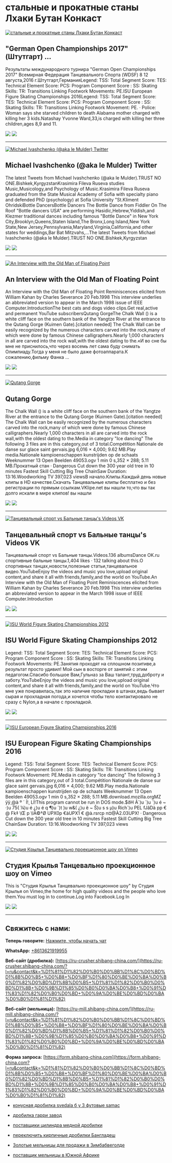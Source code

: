 # стальные и прокатные станы Лхаки Бутан Конкаст

<a href="https://swt.shibang-china.com/?l=ru&img&k=%D1%81%D1%82%D0%B0%D0%BB%D1%8C%D0%BD%D1%8B%D0%B5+%D0%B8+%D0%BF%D1%80%D0%BE%D0%BA%D0%B0%D1%82%D0%BD%D1%8B%D0%B5+%D1%81%D1%82%D0%B0%D0%BD%D1%8B+%D0%9B%D1%85%D0%B0%D0%BA%D0%B8+%D0%91%D1%83%D1%82%D0%B0%D0%BD+%D0%9A%D0%BE%D0%BD%D0%BA%D0%B0%D1%81%D1%82" target="_blank">![стальные и прокатные станы Лхаки Бутан Конкаст](http://static.shibang-china.com/all-800x300/812.jpg)</a>

## &quot;German Open Championships 2017&quot; (Штутгарт) …
Результаты международного турнира &quot;German Open Championships 2017&quot; Всемирная Федерация Танцевального Спорта (WDSF) 8 12 августа,2016 г.Штутгарт,ГерманияLegend: TSS: Total Segment Score: TES: Technical Element Score: PCS: Program Component Score : SS: Skating Skills: TR: Transitions Linking Footwork Movements: PE.ISU European Figure Skating Championships 2016Legend: TSS: Total Segment Score: TES: Technical Element Score: PCS: Program Component Score : SS: Skating Skills: TR: Transitions Linking Footwork Movement: PE.&nbsp;&#0183;&#32;Police: Woman says she starved children to death Alabama mother charged with killing her 3 kids.Natashay Yvonne Ward,33,is charged with killing her three children,ages 8,9 and 11.


<a href="https://whatsapp.shibangsoft.com/WhatsApp.php" target="_blank" title="WhatsApp">![](http://static.shibang-china.com/icon/whatsapp.png)</a> <a href="https://swt.shibang-china.com/?l=ru&icon&k=%D1%81%D1%82%D0%B0%D0%BB%D1%8C%D0%BD%D1%8B%D0%B5+%D0%B8+%D0%BF%D1%80%D0%BE%D0%BA%D0%B0%D1%82%D0%BD%D1%8B%D0%B5+%D1%81%D1%82%D0%B0%D0%BD%D1%8B+%D0%9B%D1%85%D0%B0%D0%BA%D0%B8+%D0%91%D1%83%D1%82%D0%B0%D0%BD+%D0%9A%D0%BE%D0%BD%D0%BA%D0%B0%D1%81%D1%82" target="_blank">![](http://static.shibang-china.com/icon/chat-ru.png)</a>

---

<a href="https://swt.shibang-china.com/?l=ru&img&k=%D1%81%D1%82%D0%B0%D0%BB%D1%8C%D0%BD%D1%8B%D0%B5+%D0%B8+%D0%BF%D1%80%D0%BE%D0%BA%D0%B0%D1%82%D0%BD%D1%8B%D0%B5+%D1%81%D1%82%D0%B0%D0%BD%D1%8B+%D0%9B%D1%85%D0%B0%D0%BA%D0%B8+%D0%91%D1%83%D1%82%D0%B0%D0%BD+%D0%9A%D0%BE%D0%BD%D0%BA%D0%B0%D1%81%D1%82" target="_blank">![Michael Ivashchenko (@aka le Mulder) Twitter](http://static.shibang-china.com/all-800x300/1176.jpg)</a>

## Michael Ivashchenko (@aka le Mulder) Twitter
The latest Tweets from Michael Ivashchenko (@aka le Mulder).TRUST NO ONE.Bishkek,KyrgyzstanKrasimira Fileva Ruseva studies Music,Musicology,and Psychology of Music.Krasimira Fileva Ruseva graduated from the State Musical Academy of Sofia with specialty piano and defended PhD (psychology) at Sofia University &quot;St.Kliment OhridskiBottle DancersBottle Dancers The Bottle Dance from Fiddler On The Roof &quot;Bottle dancers USA&quot; are performing Hasidic,Hebrew,Yiddish,and Klezmer traditional dances including famous &quot;Bottle Dance&quot; in New York City,Brooklyn,Queens,Staten Island,The Bronx,Long Island,New York State,New Jersey,Pennsylvania,Maryland,Virginia,California,and other states for weddings,Bar Bat Mitzvahs,…The latest Tweets from Michael Ivashchenko (@aka le Mulder).TRUST NO ONE.Bishkek,Kyrgyzstan


<a href="https://whatsapp.shibangsoft.com/WhatsApp.php" target="_blank" title="WhatsApp">![](http://static.shibang-china.com/icon/whatsapp.png)</a> <a href="https://swt.shibang-china.com/?l=ru&icon&k=%D1%81%D1%82%D0%B0%D0%BB%D1%8C%D0%BD%D1%8B%D0%B5+%D0%B8+%D0%BF%D1%80%D0%BE%D0%BA%D0%B0%D1%82%D0%BD%D1%8B%D0%B5+%D1%81%D1%82%D0%B0%D0%BD%D1%8B+%D0%9B%D1%85%D0%B0%D0%BA%D0%B8+%D0%91%D1%83%D1%82%D0%B0%D0%BD+%D0%9A%D0%BE%D0%BD%D0%BA%D0%B0%D1%81%D1%82" target="_blank">![](http://static.shibang-china.com/icon/chat-ru.png)</a>

---

<a href="https://swt.shibang-china.com/?l=ru&img&k=%D1%81%D1%82%D0%B0%D0%BB%D1%8C%D0%BD%D1%8B%D0%B5+%D0%B8+%D0%BF%D1%80%D0%BE%D0%BA%D0%B0%D1%82%D0%BD%D1%8B%D0%B5+%D1%81%D1%82%D0%B0%D0%BD%D1%8B+%D0%9B%D1%85%D0%B0%D0%BA%D0%B8+%D0%91%D1%83%D1%82%D0%B0%D0%BD+%D0%9A%D0%BE%D0%BD%D0%BA%D0%B0%D1%81%D1%82" target="_blank">![An Interview with the Old Man of Floating Point](http://static.shibang-china.com/all-800x300/658.jpg)</a>

## An Interview with the Old Man of Floating Point
An Interview with the Old Man of Floating Point Reminiscences elicited from William Kahan by Charles Severance 20 Feb.1998 This interview underlies an abbreviated version to appear in the March 1998 issue of IEEE Computer.IntroductionThe best cats and dogs video clips.Get real,active and permanent YouTube subscribersQutang GorgeThe Chalk Wall () is a white cliff face on the southern bank of the Yangtze River at the entrance to the Qutang Gorge (Kuimen Gate).[citation needed] The Chalk Wall can be easily recognized by the numerous characters carved into the rock,many of which were done by famous Chinese calligraphers.Nearly 1,000 characters in all are carved into the rock wall,with the oldest dating to the.&#171;И во сне бы мне не приснилось,что через восемь лет сама буду снимать Олимпиаду.Тогда у меня не было даже фотоаппарата.К сожалению,фильму Фанка …


<a href="https://whatsapp.shibangsoft.com/WhatsApp.php" target="_blank" title="WhatsApp">![](http://static.shibang-china.com/icon/whatsapp.png)</a> <a href="https://swt.shibang-china.com/?l=ru&icon&k=%D1%81%D1%82%D0%B0%D0%BB%D1%8C%D0%BD%D1%8B%D0%B5+%D0%B8+%D0%BF%D1%80%D0%BE%D0%BA%D0%B0%D1%82%D0%BD%D1%8B%D0%B5+%D1%81%D1%82%D0%B0%D0%BD%D1%8B+%D0%9B%D1%85%D0%B0%D0%BA%D0%B8+%D0%91%D1%83%D1%82%D0%B0%D0%BD+%D0%9A%D0%BE%D0%BD%D0%BA%D0%B0%D1%81%D1%82" target="_blank">![](http://static.shibang-china.com/icon/chat-ru.png)</a>

---

<a href="https://swt.shibang-china.com/?l=ru&img&k=%D1%81%D1%82%D0%B0%D0%BB%D1%8C%D0%BD%D1%8B%D0%B5+%D0%B8+%D0%BF%D1%80%D0%BE%D0%BA%D0%B0%D1%82%D0%BD%D1%8B%D0%B5+%D1%81%D1%82%D0%B0%D0%BD%D1%8B+%D0%9B%D1%85%D0%B0%D0%BA%D0%B8+%D0%91%D1%83%D1%82%D0%B0%D0%BD+%D0%9A%D0%BE%D0%BD%D0%BA%D0%B0%D1%81%D1%82" target="_blank">![Qutang Gorge](http://static.shibang-china.com/all-800x300/282.jpg)</a>

## Qutang Gorge
The Chalk Wall () is a white cliff face on the southern bank of the Yangtze River at the entrance to the Qutang Gorge (Kuimen Gate).[citation needed] The Chalk Wall can be easily recognized by the numerous characters carved into the rock,many of which were done by famous Chinese calligraphers.Nearly 1,000 characters in all are carved into the rock wall,with the oldest dating to the.Media in category &quot;Ice dancing&quot; The following 3 files are in this category,out of 3 total.Comp&#233;tition Nationale de danse sur glace saint gervais.jpg 6,016 &#215; 4,000; 9.62 MB.Play media.Nationale kampioenschappen kunstrijden op de schaats Weeknummer 13 Open Beelden 49053.ogv 1 min 0 s,352 &#215; 288; 5.11 MB.Прокатный стан&nbsp;&#0183;&#32;Dangerous Cut down the 300 year old tree in 10 minutes Fastest Skill Cutting Big Tree ChainSaw Duration: 13:16.Woodworking TV 397,023 viewsВ начало.Клипы.Каждый день новые клипы в HD качестве.Скачать Танцевальные клипы бесплатно и без регистрации по прямым ссылкам.VKlipe.net вы нашли то,что вы так долго искали в мире клипов! вы нашли


<a href="https://whatsapp.shibangsoft.com/WhatsApp.php" target="_blank" title="WhatsApp">![](http://static.shibang-china.com/icon/whatsapp.png)</a> <a href="https://swt.shibang-china.com/?l=ru&icon&k=%D1%81%D1%82%D0%B0%D0%BB%D1%8C%D0%BD%D1%8B%D0%B5+%D0%B8+%D0%BF%D1%80%D0%BE%D0%BA%D0%B0%D1%82%D0%BD%D1%8B%D0%B5+%D1%81%D1%82%D0%B0%D0%BD%D1%8B+%D0%9B%D1%85%D0%B0%D0%BA%D0%B8+%D0%91%D1%83%D1%82%D0%B0%D0%BD+%D0%9A%D0%BE%D0%BD%D0%BA%D0%B0%D1%81%D1%82" target="_blank">![](http://static.shibang-china.com/icon/chat-ru.png)</a>

---

<a href="https://swt.shibang-china.com/?l=ru&img&k=%D1%81%D1%82%D0%B0%D0%BB%D1%8C%D0%BD%D1%8B%D0%B5+%D0%B8+%D0%BF%D1%80%D0%BE%D0%BA%D0%B0%D1%82%D0%BD%D1%8B%D0%B5+%D1%81%D1%82%D0%B0%D0%BD%D1%8B+%D0%9B%D1%85%D0%B0%D0%BA%D0%B8+%D0%91%D1%83%D1%82%D0%B0%D0%BD+%D0%9A%D0%BE%D0%BD%D0%BA%D0%B0%D1%81%D1%82" target="_blank">![Танцевальный спорт vs Бальные танцы's Videos VK](http://static.shibang-china.com/all-800x300/933.jpg)</a>

## Танцевальный спорт vs Бальные танцы's Videos VK
Танцевальный спорт vs Бальные танцы.Videos.136 albumsDance OK.ru спортивные бальные танцы.1,404 likes &#183; 132 talking about this.О спортивных танцах,новости,полезные статьи,танцевальное видео.YouTubeEnjoy the videos and music you love,upload original content,and share it all with friends,family,and the world on YouTube.An Interview with the Old Man of Floating Point Reminiscences elicited from William Kahan by Charles Severance 20 Feb.1998 This interview underlies an abbreviated version to appear in the March 1998 issue of IEEE Computer.Introduction


<a href="https://whatsapp.shibangsoft.com/WhatsApp.php" target="_blank" title="WhatsApp">![](http://static.shibang-china.com/icon/whatsapp.png)</a> <a href="https://swt.shibang-china.com/?l=ru&icon&k=%D1%81%D1%82%D0%B0%D0%BB%D1%8C%D0%BD%D1%8B%D0%B5+%D0%B8+%D0%BF%D1%80%D0%BE%D0%BA%D0%B0%D1%82%D0%BD%D1%8B%D0%B5+%D1%81%D1%82%D0%B0%D0%BD%D1%8B+%D0%9B%D1%85%D0%B0%D0%BA%D0%B8+%D0%91%D1%83%D1%82%D0%B0%D0%BD+%D0%9A%D0%BE%D0%BD%D0%BA%D0%B0%D1%81%D1%82" target="_blank">![](http://static.shibang-china.com/icon/chat-ru.png)</a>

---

<a href="https://swt.shibang-china.com/?l=ru&img&k=%D1%81%D1%82%D0%B0%D0%BB%D1%8C%D0%BD%D1%8B%D0%B5+%D0%B8+%D0%BF%D1%80%D0%BE%D0%BA%D0%B0%D1%82%D0%BD%D1%8B%D0%B5+%D1%81%D1%82%D0%B0%D0%BD%D1%8B+%D0%9B%D1%85%D0%B0%D0%BA%D0%B8+%D0%91%D1%83%D1%82%D0%B0%D0%BD+%D0%9A%D0%BE%D0%BD%D0%BA%D0%B0%D1%81%D1%82" target="_blank">![ISU World Figure Skating Championships 2012](http://static.shibang-china.com/all-800x300/552.jpg)</a>

## ISU World Figure Skating Championships 2012
Legend: TSS: Total Segment Score: TES: Technical Element Score: PCS: Program Component Score : SS: Skating Skills: TR: Transitions Linking Footwork Movements: PE.Занятия проходят на сплошном позитиве,а результат просто удивил! Мой сын в восторге от занятий с этим педагогом.Спасибо большое Вам,Гульназ за Ваш талант,труд,доброту и заботу.YouTubeEnjoy the videos and music you love,upload original content,and share it all with friends,family,and the world on YouTube.Что мне уже понравилась,так это наличие прокладки в штанах,ведь бывает сырая и прохладная погода,и хочется чтобы тело контактировало не сразу с Nylon,а в начале с прокладкой.


<a href="https://whatsapp.shibangsoft.com/WhatsApp.php" target="_blank" title="WhatsApp">![](http://static.shibang-china.com/icon/whatsapp.png)</a> <a href="https://swt.shibang-china.com/?l=ru&icon&k=%D1%81%D1%82%D0%B0%D0%BB%D1%8C%D0%BD%D1%8B%D0%B5+%D0%B8+%D0%BF%D1%80%D0%BE%D0%BA%D0%B0%D1%82%D0%BD%D1%8B%D0%B5+%D1%81%D1%82%D0%B0%D0%BD%D1%8B+%D0%9B%D1%85%D0%B0%D0%BA%D0%B8+%D0%91%D1%83%D1%82%D0%B0%D0%BD+%D0%9A%D0%BE%D0%BD%D0%BA%D0%B0%D1%81%D1%82" target="_blank">![](http://static.shibang-china.com/icon/chat-ru.png)</a>

---

<a href="https://swt.shibang-china.com/?l=ru&img&k=%D1%81%D1%82%D0%B0%D0%BB%D1%8C%D0%BD%D1%8B%D0%B5+%D0%B8+%D0%BF%D1%80%D0%BE%D0%BA%D0%B0%D1%82%D0%BD%D1%8B%D0%B5+%D1%81%D1%82%D0%B0%D0%BD%D1%8B+%D0%9B%D1%85%D0%B0%D0%BA%D0%B8+%D0%91%D1%83%D1%82%D0%B0%D0%BD+%D0%9A%D0%BE%D0%BD%D0%BA%D0%B0%D1%81%D1%82" target="_blank">![ISU European Figure Skating Championships 2016](http://static.shibang-china.com/all-800x300/1505.jpg)</a>

## ISU European Figure Skating Championships 2016
Legend: TSS: Total Segment Score: TES: Technical Element Score: PCS: Program Component Score : SS: Skating Skills: TR: Transitions Linking Footwork Movement: PE.Media in category &quot;Ice dancing&quot; The following 3 files are in this category,out of 3 total.Comp&#233;tition Nationale de danse sur glace saint gervais.jpg 6,016 &#215; 4,000; 9.62 MB.Play media.Nationale kampioenschappen kunstrijden op de schaats Weeknummer 13 Open Beelden 49053.ogv 1 min 0 s,352 &#215; 288; 5.11 MB.download.mozilla.orgMZ &#255;&#255;&#184;@&#224; &#186; &#180; &#205;!&#184; L&#205;!This program cannot be run in DOS mode.$&#240;H &#195;&#180;)u &#180;)u &#180;)u &#233; ~ &#183;)u 75{ &#188;)u &#233; &#191;)u &#233; q &#182;)u &#180;)t )u w&amp;( &#191;)u &#235; ~ Š)u s s &#181;)u Rich&#180;)u PEL fJ&#226;D&#224; pp € @ Fk‡ \Œ p \l&#192;&#169;†&#216; UPX0p €&#224;UPX1 € @&#224;.rsrcp n&#164;@&#192;2.03UPX!&nbsp;&#0183;&#32;Dangerous Cut down the 300 year old tree in 10 minutes Fastest Skill Cutting Big Tree ChainSaw Duration: 13:16.Woodworking TV 397,023 views


<a href="https://whatsapp.shibangsoft.com/WhatsApp.php" target="_blank" title="WhatsApp">![](http://static.shibang-china.com/icon/whatsapp.png)</a> <a href="https://swt.shibang-china.com/?l=ru&icon&k=%D1%81%D1%82%D0%B0%D0%BB%D1%8C%D0%BD%D1%8B%D0%B5+%D0%B8+%D0%BF%D1%80%D0%BE%D0%BA%D0%B0%D1%82%D0%BD%D1%8B%D0%B5+%D1%81%D1%82%D0%B0%D0%BD%D1%8B+%D0%9B%D1%85%D0%B0%D0%BA%D0%B8+%D0%91%D1%83%D1%82%D0%B0%D0%BD+%D0%9A%D0%BE%D0%BD%D0%BA%D0%B0%D1%81%D1%82" target="_blank">![](http://static.shibang-china.com/icon/chat-ru.png)</a>

---

<a href="https://swt.shibang-china.com/?l=ru&img&k=%D1%81%D1%82%D0%B0%D0%BB%D1%8C%D0%BD%D1%8B%D0%B5+%D0%B8+%D0%BF%D1%80%D0%BE%D0%BA%D0%B0%D1%82%D0%BD%D1%8B%D0%B5+%D1%81%D1%82%D0%B0%D0%BD%D1%8B+%D0%9B%D1%85%D0%B0%D0%BA%D0%B8+%D0%91%D1%83%D1%82%D0%B0%D0%BD+%D0%9A%D0%BE%D0%BD%D0%BA%D0%B0%D1%81%D1%82" target="_blank">![Студия Крылья Танцевально проекционное шоу on Vimeo](http://static.shibang-china.com/all-800x300/963.jpg)</a>

## Студия Крылья Танцевально проекционное шоу on Vimeo
This is &quot;Студия Крылья Танцевально проекционное шоу&quot; by Студия Крылья on Vimeo,the home for high quality videos and the people who love them.You must log in to continue.Log into Facebook.Log In

<a href="https://whatsapp.shibangsoft.com/WhatsApp.php" target="_blank" title="WhatsApp">![](http://static.shibang-china.com/icon/whatsapp.png)</a> <a href="https://swt.shibang-china.com/?l=ru&icon&k=%D1%81%D1%82%D0%B0%D0%BB%D1%8C%D0%BD%D1%8B%D0%B5+%D0%B8+%D0%BF%D1%80%D0%BE%D0%BA%D0%B0%D1%82%D0%BD%D1%8B%D0%B5+%D1%81%D1%82%D0%B0%D0%BD%D1%8B+%D0%9B%D1%85%D0%B0%D0%BA%D0%B8+%D0%91%D1%83%D1%82%D0%B0%D0%BD+%D0%9A%D0%BE%D0%BD%D0%BA%D0%B0%D1%81%D1%82" target="_blank">![](http://static.shibang-china.com/icon/chat-ru.png)</a>

---
## Свяжитесь с нами:

**Теперь говорите:** [Нажмите, чтобы начать чат](https://swt.shibang-china.com?l=ru&contact&k=%D1%81%D1%82%D0%B0%D0%BB%D1%8C%D0%BD%D1%8B%D0%B5+%D0%B8+%D0%BF%D1%80%D0%BE%D0%BA%D0%B0%D1%82%D0%BD%D1%8B%D0%B5+%D1%81%D1%82%D0%B0%D0%BD%D1%8B+%D0%9B%D1%85%D0%B0%D0%BA%D0%B8+%D0%91%D1%83%D1%82%D0%B0%D0%BD+%D0%9A%D0%BE%D0%BD%D0%BA%D0%B0%D1%81%D1%82)

**WhatsApp:**  [+8613621919955](https://whatsapp.shibangsoft.com/WhatsApp.php)

**Веб-сайт (дробилка):** [https://ru-crusher.shibang-china.com/](https://ru-crusher.shibang-china.com/?l=ru&contact&k=%D1%81%D1%82%D0%B0%D0%BB%D1%8C%D0%BD%D1%8B%D0%B5+%D0%B8+%D0%BF%D1%80%D0%BE%D0%BA%D0%B0%D1%82%D0%BD%D1%8B%D0%B5+%D1%81%D1%82%D0%B0%D0%BD%D1%8B+%D0%9B%D1%85%D0%B0%D0%BA%D0%B8+%D0%91%D1%83%D1%82%D0%B0%D0%BD+%D0%9A%D0%BE%D0%BD%D0%BA%D0%B0%D1%81%D1%82)

**Веб-сайт (мельница):** [https://ru-mill.shibang-china.com/](https://ru-mill.shibang-china.com/?l=ru&contact&k=%D1%81%D1%82%D0%B0%D0%BB%D1%8C%D0%BD%D1%8B%D0%B5+%D0%B8+%D0%BF%D1%80%D0%BE%D0%BA%D0%B0%D1%82%D0%BD%D1%8B%D0%B5+%D1%81%D1%82%D0%B0%D0%BD%D1%8B+%D0%9B%D1%85%D0%B0%D0%BA%D0%B8+%D0%91%D1%83%D1%82%D0%B0%D0%BD+%D0%9A%D0%BE%D0%BD%D0%BA%D0%B0%D1%81%D1%82)

**Форма запроса:** [https://form.shibang-china.com](https://form.shibang-china.com?l=ru&contact&k=%D1%81%D1%82%D0%B0%D0%BB%D1%8C%D0%BD%D1%8B%D0%B5+%D0%B8+%D0%BF%D1%80%D0%BE%D0%BA%D0%B0%D1%82%D0%BD%D1%8B%D0%B5+%D1%81%D1%82%D0%B0%D0%BD%D1%8B+%D0%9B%D1%85%D0%B0%D0%BA%D0%B8+%D0%91%D1%83%D1%82%D0%B0%D0%BD+%D0%9A%D0%BE%D0%BD%D0%BA%D0%B0%D1%81%D1%82)

* [конусная дробилка svedala б  у 3 футовые samac](../121/%D0%BA%D0%BE%D0%BD%D1%83%D1%81%D0%BD%D0%B0%D1%8F%20%D0%B4%D1%80%D0%BE%D0%B1%D0%B8%D0%BB%D0%BA%D0%B0%20svedala%20%D0%B1%20%20%D1%83%203%20%D1%84%D1%83%D1%82%D0%BE%D0%B2%D1%8B%D0%B5%20samac.md)

* [дробилка гарри завод](../125/%D0%B4%D1%80%D0%BE%D0%B1%D0%B8%D0%BB%D0%BA%D0%B0%20%D0%B3%D0%B0%D1%80%D1%80%D0%B8%20%D0%B7%D0%B0%D0%B2%D0%BE%D0%B4.md)

* [поставщики цилиндра медной дробилки](../121/%D0%BF%D0%BE%D1%81%D1%82%D0%B0%D0%B2%D1%89%D0%B8%D0%BA%D0%B8%20%D1%86%D0%B8%D0%BB%D0%B8%D0%BD%D0%B4%D1%80%D0%B0%20%D0%BC%D0%B5%D0%B4%D0%BD%D0%BE%D0%B9%20%D0%B4%D1%80%D0%BE%D0%B1%D0%B8%D0%BB%D0%BA%D0%B8.md)

* [переключить кирпичные дробилки Бангладеш](../121/%D0%BF%D0%B5%D1%80%D0%B5%D0%BA%D0%BB%D1%8E%D1%87%D0%B8%D1%82%D1%8C%20%D0%BA%D0%B8%D1%80%D0%BF%D0%B8%D1%87%D0%BD%D1%8B%D0%B5%20%D0%B4%D1%80%D0%BE%D0%B1%D0%B8%D0%BB%D0%BA%D0%B8%20%D0%91%D0%B0%D0%BD%D0%B3%D0%BB%D0%B0%D0%B4%D0%B5%D1%88.md)

* [Золотые мельницы для продажи в Зимбабвеголде](../123/%D0%97%D0%BE%D0%BB%D0%BE%D1%82%D1%8B%D0%B5%20%D0%BC%D0%B5%D0%BB%D1%8C%D0%BD%D0%B8%D1%86%D1%8B%20%D0%B4%D0%BB%D1%8F%20%D0%BF%D1%80%D0%BE%D0%B4%D0%B0%D0%B6%D0%B8%20%D0%B2%20%D0%97%D0%B8%D0%BC%D0%B1%D0%B0%D0%B1%D0%B2%D0%B5%D0%B3%D0%BE%D0%BB%D0%B4%D0%B5.md)

* [поставщик мельницы в Южной Африке](../121/%D0%BF%D0%BE%D1%81%D1%82%D0%B0%D0%B2%D1%89%D0%B8%D0%BA%20%D0%BC%D0%B5%D0%BB%D1%8C%D0%BD%D0%B8%D1%86%D1%8B%20%D0%B2%20%D0%AE%D0%B6%D0%BD%D0%BE%D0%B9%20%D0%90%D1%84%D1%80%D0%B8%D0%BA%D0%B5.md)